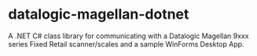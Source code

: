 # datalogic-magellan-dotnet
A .NET C# class library for communicating with a Datalogic Magellan 9xxx series Fixed Retail scanner/scales and a sample WinForms Desktop App.
